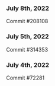 ### July 8th, 2022

Commit #208108

### July 5th, 2022

Commit #314353


### July 4th, 2022

Commit #72281
